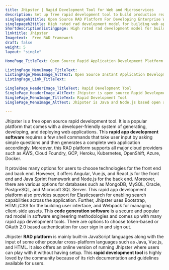```yaml
---
title: JHipster | Rapid Development Tool for Web and Microservices
description: Set up free rapid development tool to build production ready applications and microservices. It offers rich documentation for development and deployment
singlepageh1title: Open Source RAD Platform For Developing Enterprise Web Apps
singlepageh2title: High rated rad development model for building web apps. It provides diverse tech stack such as Angular, Node.js, Java Spring framework, and multiple DB options.
Shortdescriptionlistingpage: High rated rad development model for building web apps. It provides diverse tech stack such as Angular, Node.js, Java Spring framework, and multiple DB options.
linktitle: Jhipster
Imagetext:  Free RAD Framework
draft: false
weight: 5
layout: "single"

HomePage_TitleText: Open Source Rapid Application Development Platform in Java Spring Boot and Angular 9,Reactjs,Vue.js

ListingPage_MenuImage_TitleText: 
ListingPage_MenuImage_AltText: Open Source Instant Application Development Platform
ListingPage_Link_TitleText: 

SinglePage_HeaderImage_TitleText: Rapid Development Tool
SinglePage_HeaderImage_AltText: Jhipster is open source Rapid Development Tool
SinglePage_MenuImage_TitleText: Rapid Development Tool
SinglePage_MenuImage_AltText: Jhipster is Java and Node.js based open source Rapid Development Tool

---
```


Jhipster is a free open source rapid development tool. It is a popular platform that comes with a developer-friendly system of generating, developing, and deploying web applications. This **rapid app development software** requires a few shell commands that take user input by asking simple questions and then generates a complete web application accordingly. Moreover, this RAD platform supports all major cloud providers such as AWS, Cloud Foundry, GCP, Heroku, Kubernetes, OpenShift, Azure, Docker.

It provides many options for users to choose technologies for the front end and back end. However, it offers Angular, Vue.js, and React.js for the front end and Java Sprint framework and Node.js for the back end. Moreover, there are various options for databases such as MongoDB, MySQL, Oracle, PostgreSQL, and Microsoft SQL Server. This rapid app development platform also provides support for Elasticsearch for enabling search capabilities across the application. Further, Jhipster uses Bootstrap, HTML/CSS for the building user interface, and Webpack for managing client-side assets. This **code generation software** is a secure and popular rad model in software engineering methodologies and comes up with many rapid app development tools. There are options to choose token-based or OAuth 2.0 based authentication for user sign in and sign out.

Jhipster **RAD platform** is mainly built-in JavaScript languages along with the input of some other popular cross-platform languages such as Java, Vue.js, and HTML. It also offers an online version of running Jhipster where users can play with it without having setup. This **rapid development tool** is highly loved by the community because of its rich documentation and guidelines available for users.